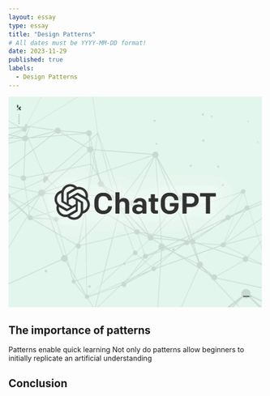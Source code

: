 ```yaml
---
layout: essay
type: essay
title: "Design Patterns"
# All dates must be YYYY-MM-DD format!
date: 2023-11-29
published: true
labels:
  - Design Patterns
---
```

<img width="500px" class="rounded float-start pe-4" src="../img/ChatGPT.jpg">

## The importance of patterns
Patterns enable quick learning  Not only do patterns allow beginners to initially replicate an artificial understanding 

## Conclusion
